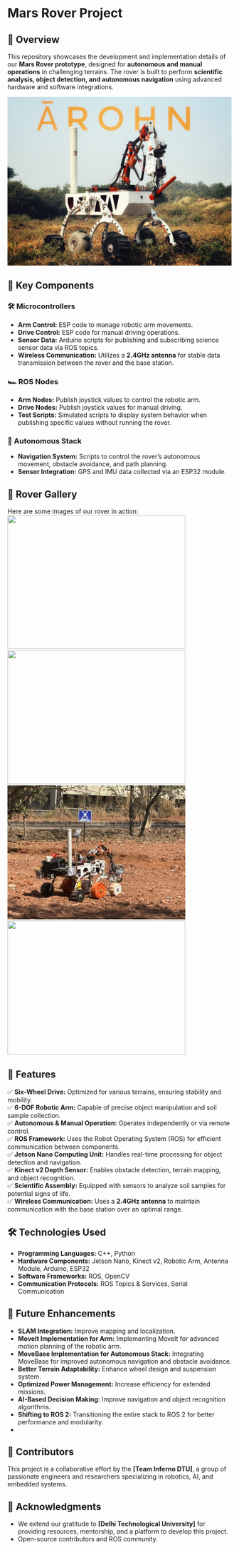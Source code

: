 # Mars Rover Project

## 📌 Overview
This repository showcases the development and implementation details of our **Mars Rover prototype**, designed for **autonomous and manual operations** in challenging terrains. The rover is built to perform **scientific analysis, object detection, and autonomous navigation** using advanced hardware and software integrations.

<p align="center">
  <img src="Images/Arohn.jpeg" alt="Rover in Action" width="600">
</p>

## 🚀 Key Components

### 🛠️ Microcontrollers
- **Arm Control:** ESP code to manage robotic arm movements.
- **Drive Control:** ESP code for manual driving operations.
- **Sensor Data:** Arduino scripts for publishing and subscribing science sensor data via ROS topics.
- **Wireless Communication:** Utilizes a **2.4GHz antenna** for stable data transmission between the rover and the base station.

### 🏎️ ROS Nodes
- **Arm Nodes:** Publish joystick values to control the robotic arm.
- **Drive Nodes:** Publish joystick values for manual driving.
- **Test Scripts:** Simulated scripts to display system behavior when publishing specific values without running the rover.

### 🔹 Autonomous Stack
- **Navigation System:** Scripts to control the rover’s autonomous movement, obstacle avoidance, and path planning.
- **Sensor Integration:** GPS and IMU data collected via an ESP32 module.

## 📸 Rover Gallery  
Here are some images of our rover in action:  
<img src="Images/IMG_6914.JPG" width="400" height="300"> <img src="Images/IMG_6986.JPG" width="400" height="300">  
<img src="Images/IMG_8368.jpg" width="400" height="300"> <img src="Images/IMG_6949.JPG" width="400" height="300">

## 🌟 Features
✅ **Six-Wheel Drive:** Optimized for various terrains, ensuring stability and mobility.  
✅ **6-DOF Robotic Arm:** Capable of precise object manipulation and soil sample collection.  
✅ **Autonomous & Manual Operation:** Operates independently or via remote control.  
✅ **ROS Framework:** Uses the Robot Operating System (ROS) for efficient communication between components.  
✅ **Jetson Nano Computing Unit:** Handles real-time processing for object detection and navigation.  
✅ **Kinect v2 Depth Sensor:** Enables obstacle detection, terrain mapping, and object recognition.  
✅ **Scientific Assembly:** Equipped with sensors to analyze soil samples for potential signs of life.  
✅ **Wireless Communication:** Uses a **2.4GHz antenna** to maintain communication with the base station over an optimal range.  

## 🛠️ Technologies Used
- **Programming Languages:** C++, Python
- **Hardware Components:** Jetson Nano, Kinect v2, Robotic Arm, Antenna Module, Arduino, ESP32
- **Software Frameworks:** ROS, OpenCV
- **Communication Protocols:** ROS Topics & Services, Serial Communication

## 🔮 Future Enhancements
- **SLAM Integration:** Improve mapping and localization.
- **MoveIt Implementation for Arm:** Implementing MoveIt for advanced motion planning of the robotic arm.
- **MoveBase Implementation for Autonomous Stack:** Integrating MoveBase for improved autonomous navigation and obstacle avoidance.
- **Better Terrain Adaptability:** Enhance wheel design and suspension system.
- **Optimized Power Management:** Increase efficiency for extended missions.
- **AI-Based Decision Making:** Improve navigation and object recognition algorithms.
- **Shifting to ROS 2:** Transitioning the entire stack to ROS 2 for better performance and modularity.
- 

## 👥 Contributors
This project is a collaborative effort by the **[Team Inferno DTU]**, a group of passionate engineers and researchers specializing in robotics, AI, and embedded systems.

## 🙌 Acknowledgments
- We extend our gratitude to **[Delhi Technological University]** for providing resources, mentorship, and a platform to develop this project.
- Open-source contributors and ROS community.

